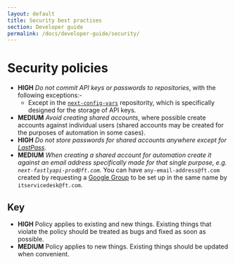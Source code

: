 ```yaml
---
layout: default
title: Security best practises
section: Developer guide
permalink: /docs/developer-guide/security/
---
```


# Security policies

- **HIGH** *Do not commit API keys or passwords to repositories*, with the following exceptions:-
	- Except in the [`next-config-vars`](http://git.svc.ft.com/projects/NEXTPRIVATE/) repositority, which is specifically designed for the storage of API keys.
- **MEDIUM** *Avoid creating shared accounts*, where possible create accounts against individual users (shared accounts may be created for the purposes of automation in some cases).
- **HIGH** *Do not store passwords for shared accounts anywhere except for [LastPass](https://lastpass.com/)*.
- **MEDIUM** *When creating a shared account for automation create it against an email address specifically made for that single purpose, e.g. `next-fastlyapi-prod@ft.com`.*  You can have `any-email-address@ft.com` created by requesting a [Google Group](https://groups.google.com) to be set up in the same name by `itservicedesk@ft.com`.

## Key

- **HIGH** Policy applies to existing and new things.  Existing things that violate the policy should be treated as bugs and fixed as soon as possible.
- **MEDIUM** Policy applies to new things.  Existing things should be updated when convenient.
